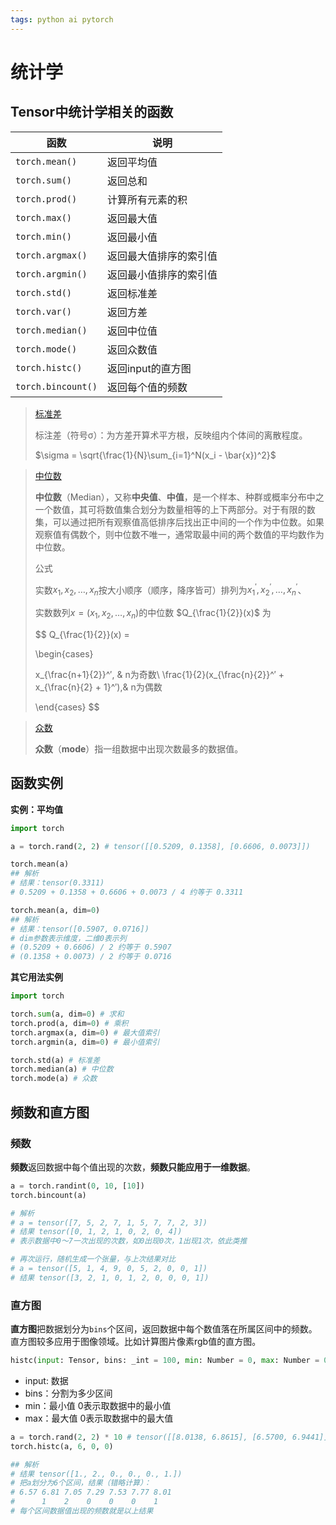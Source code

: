 ```yaml
---
tags: python ai pytorch 
---
```


# 统计学

## Tensor中统计学相关的函数

| 函数                 | 说明          |
| ------------------ | ----------- |
| `torch.mean()`     | 返回平均值       |
| `torch.sum()`      | 返回总和        |
| `torch.prod()`     | 计算所有元素的积    |
| `torch.max()`      | 返回最大值       |
| `torch.min()`      | 返回最小值       |
| `torch.argmax()`   | 返回最大值排序的索引值 |
| `torch.argmin()`   | 返回最小值排序的索引值 |
| `torch.std()`      | 返回标准差       |
| `torch.var()`      | 返回方差        |
| `torch.median()`   | 返回中位值       |
| `torch.mode()`     | 返回众数值       |
| `torch.histc()`    | 返回input的直方图 |
| `torch.bincount()` | 返回每个值的频数    |

> [标准差](https://zh.wikipedia.org/wiki/標準差)
> 
> 标注差（符号σ）：为方差开算术平方根，反映组内个体间的离散程度。
> 
> $\sigma = \sqrt{\frac{1}{N}\sum_{i=1}^N(x_i - \bar{x})^2}$

> [中位数](https://zh.wikipedia.org/wiki/中位數)
> 
> **中位数**（Median），又称**中央值**、**中值**，是一个样本、种群或概率分布中之一个数值，其可将数值集合划分为数量相等的上下两部分。对于有限的数集，可以通过把所有观察值高低排序后找出正中间的一个作为中位数。如果观察值有偶数个，则中位数不唯一，通常取最中间的两个数值的平均数作为中位数。
> 
> 公式
> 
> 实数$x_1,x_2,…,x_n$按大小顺序（顺序，降序皆可）排列为$x_1^′,x_2^′,…,x_n^′$、
> 
> 实数数列$x = (x_1,x_2,…,x_n)$的中位数 $Q_{\frac{1}{2}}(x)$ 为
> 
> $$
> Q_{\frac{1}{2}}(x) =
> 
> \begin{cases}
> 
> x_{\frac{n+1}{2}}^′, & n为奇数\\
> \frac{1}{2}(x_{\frac{n}{2}}^′ + x_{\frac{n}{2} + 1}^′),& n为偶数
> 
> \end{cases}
> $$

> [众数](https://zh.wikipedia.org/wiki/众数_(数学))
> 
> **众数**（**mode**）指一组数据中出现次数最多的数据值。

## 函数实例

**实例：平均值**

```python
import torch

a = torch.rand(2, 2) # tensor([[0.5209, 0.1358], [0.6606, 0.0073]])

torch.mean(a)
## 解析
# 结果：tensor(0.3311)
# 0.5209 + 0.1358 + 0.6606 + 0.0073 / 4 约等于 0.3311

torch.mean(a, dim=0)
## 解析
# 结果：tensor([0.5907, 0.0716])
# dim参数表示维度，二维0表示列
# (0.5209 + 0.6606) / 2 约等于 0.5907
# (0.1358 + 0.0073) / 2 约等于 0.0716
```

**其它用法实例**

```python
import torch

torch.sum(a, dim=0) # 求和
torch.prod(a, dim=0) # 乘积
torch.argmax(a, dim=0) # 最大值索引
torch.argmin(a, dim=0) # 最小值索引

torch.std(a) # 标准差
torch.median(a) # 中位数
torch.mode(a) # 众数
```

## 频数和直方图

### 频数

**频数**返回数据中每个值出现的次数，**频数只能应用于一维数据**。

```python
a = torch.randint(0, 10, [10])
torch.bincount(a)

# 解析
# a = tensor([7, 5, 2, 7, 1, 5, 7, 7, 2, 3])
# 结果 tensor([0, 1, 2, 1, 0, 2, 0, 4])
# 表示数据中0～7一次出现的次数，如0出现0次，1出现1次，依此类推

# 再次运行，随机生成一个张量，与上次结果对比
# a = tensor([5, 1, 4, 9, 0, 5, 2, 0, 0, 1])
# 结果 tensor([3, 2, 1, 0, 1, 2, 0, 0, 0, 1])
```

### 直方图

**直方图**把数据划分为`bins`个区间，返回数据中每个数值落在所属区间中的频数。直方图较多应用于图像领域。比如计算图片像素rgb值的直方图。

```python
histc(input: Tensor, bins: _int = 100, min: Number = 0, max: Number = 0, *, out: Tensor | None = None) -> Tensor
```

- input: 数据
- bins：分割为多少区间
- min：最小值 0表示取数据中的最小值
- max：最大值 0表示取数据中的最大值

```python
a = torch.rand(2, 2) * 10 # tensor([[8.0138, 6.8615], [6.5700, 6.9441]])
torch.histc(a, 6, 0, 0)

## 解析
# 结果 tensor([1., 2., 0., 0., 0., 1.])
# 把a划分为6个区间，结果（错略计算）：
# 6.57 6.81 7.05 7.29 7.53 7.77 8.01
#      1    2    0    0    0    1
# 每个区间数据值出现的频数就是以上结果
```



